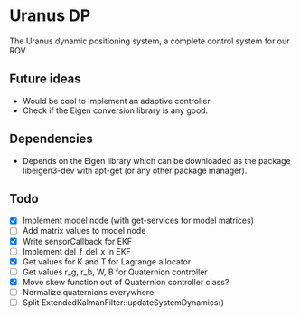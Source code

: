# Uranus DP
The Uranus dynamic positioning system, a complete control system for our ROV.

## Future ideas
- Would be cool to implement an adaptive controller.
- Check if the Eigen conversion library is any good.

## Dependencies
- Depends on the Eigen library which can be downloaded as the package libeigen3-dev with apt-get (or any other package manager).

## Todo
- [x] Implement model node (with get-services for model matrices) 
- [ ] Add matrix values to model node
- [x] Write sensorCallback for EKF
- [ ] Implement del_f_del_x in EKF
- [x] Get values for K and T for Lagrange allocator
- [ ] Get values r_g, r_b, W, B for Quaternion controller
- [x] Move skew function out of Quaternion controller class?
- [ ] Normalize quaternions everywhere
- [ ] Split ExtendedKalmanFilter::updateSystemDynamics()